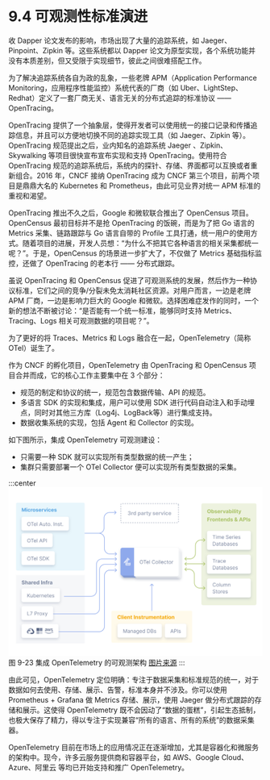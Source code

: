 # 9.4 可观测性标准演进

收 Dapper 论文发布的影响，市场出现了大量的追踪系统，如 Jaeger、Pinpoint、Zipkin 等。这些系统都以 Dapper 论文为原型实现，各个系统功能并没有本质差别，但又受限于实现细节，彼此之间很难搭配工作。


为了解决追踪系统各自为政的乱象，一些老牌 APM（Application Performance Monitoring，应用程序性能监控）系统代表的厂商（如 Uber、LightStep、Redhat）定义了一套厂商无关、语言无关的分布式追踪的标准协议 —— OpenTracing。

OpenTracing 提供了一个抽象层，使得开发者可以使用统一的接口记录和传播追踪信息，并且可以方便地切换不同的追踪实现工具（如 Jaeger、Zipkin 等）。OpenTracing 规范提出之后，业内知名的追踪系统 Jaeger 、Zipkin、Skywalking 等项目很快宣布宣布实现和支持 OpenTracing。使用符合 OpenTracing 规范的追踪系统后，系统内的探针、存储、界面都可以互换或者重新组合。2016 年，CNCF 接纳 OpenTracing 成为 CNCF 第三个项目，前两个项目是鼎鼎大名的 Kubernetes 和 Prometheus，由此可见业界对统一 APM 标准的重视和渴望。

OpenTracing 推出不久之后，Google 和微软联合推出了 OpenCensus 项目。OpenCensus 最初目标并不是抢 OpenTracing 的饭碗，而是为了把 Go 语言的 Metrics 采集、链路跟踪与 Go 语言自带的 Profile 工具打通，统一用户的使用方式。随着项目的进展，开发人员想：“为什么不把其它各种语言的相关采集都统一呢？”。于是，OpenCensus 的场景进一步扩大了，不仅做了 Metrics 基础指标监控，还做了 OpenTracing 的老本行 —— 分布式跟踪。

虽说 OpenTracing 和 OpenCensus 促进了可观测系统的发展，然后作为一种协议标准，它们之间的竞争/分裂未免太消耗社区资源。对用户而言，一边是老牌 APM 厂商，一边是影响力巨大的 Google 和微软。选择困难症发作的同时，一个新的想法不断被讨论：“是否能有一个统一标准，能够同时支持 Metrics、Tracing、Logs 相关可观测数据的项目呢？”。


为了更好的将 Traces、Metrics 和 Logs 融合在一起，OpenTelemetry（简称 OTel）诞生了。

作为 CNCF 的孵化项目，OpenTelemetry 由 OpenTracing 和 OpenCensus 项目合并而成，它的核心工作主要集中在 3 个部分：

- 规范的制定和协议的统一，规范包含数据传输、API 的规范。
- 多语言 SDK 的实现和集成，用户可以使用 SDK 进行代码自动注入和手动埋点，同时对其他三方库（Log4j、LogBack等）进行集成支持。
- 数据收集系统的实现，包括 Agent 和 Collector 的实现。

如下图所示，集成 OpenTelemetry 可观测建设：
- 只需要一种 SDK 就可以实现所有类型数据的统一产生；
- 集群只需要部署一个 OTel Collector 便可以实现所有类型数据的采集。

:::center
  ![](../assets/otel-diagram.svg)<br/>
  图 9-23 集成 OpenTelemetry 的可观测架构 [图片来源](https://opentelemetry.io/docs/)
:::

由此可见，OpenTelemetry 定位明确：专注于数据采集和标准规范的统一，对于数据如何去使用、存储、展示、告警，标准本身并不涉及。你可以使用 Prometheus + Grafana 做 Metrics 存储、展示，使用 Jaeger 做分布式跟踪的存储和展示。这使得 OpenTelemetry 既不会因动了“数据的蛋糕”，引起生态抵制，也极大保存了精力，得以专注于实现兼容“所有的语言、所有的系统”的数据采集器。

OpenTelemetry 目前在市场上的应用情况正在逐渐增加，尤其是容器化和微服务的架构中。现今，许多云服务提供商和容器平台，如 AWS、Google Cloud、Azure、阿里云 等均已开始支持和推广 OpenTelemetry。


